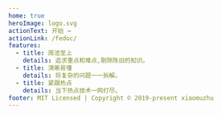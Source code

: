 ```yaml
---
home: true
heroImage: logo.svg
actionText: 开始 →
actionLink: /fedoc/
features:
  - title: 简洁至上
    details: 追求重点和难点,剔除陈旧的知识。
  - title: 清晰易懂
    details: 将复杂的问题一一拆解。
  - title: 紧跟热点
    details: 当下热点技术一网打尽。
footer: MIT Licensed | Copyright © 2019-present xiaomuzhu
---
```

